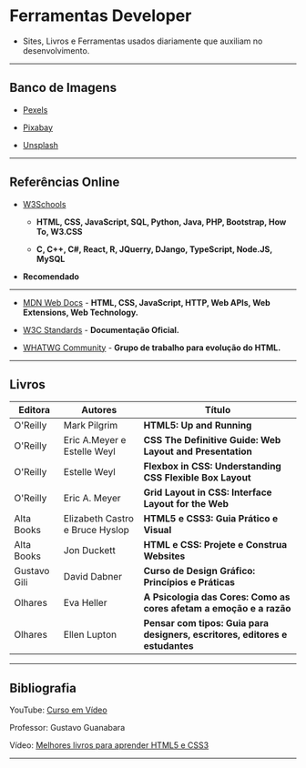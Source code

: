 # Ferramentas Developer
* Sites, Livros e Ferramentas usados diariamente que auxiliam no desenvolvimento.

---
## Banco de Imagens
* [Pexels](https://www.pexels.com/pt-br/)

* [Pixabay](https://pixabay.com/pt/)

* [Unsplash](https://unsplash.com/)

---
## Referências Online
* [W3Schools](https://www.w3schools.com/)
  * **HTML, CSS, JavaScript, SQL, Python, Java, PHP, Bootstrap, How To, W3.CSS**
 
  * **C, C++, C#, React, R, JQuerry, DJango, TypeScript, Node.JS, MySQL**

* **Recomendado**

---
* [MDN Web Docs](https://developer.mozilla.org/en-US/) - **HTML, CSS, JavaScript, HTTP, Web APIs, Web Extensions, Web Technology.**

* [W3C Standards](https://www.cursoemvideo.com/curso/html5-css3-modulo1/aulas/modulo-1-2/modulos/capitulo-1-aula-3-melhores-livros-para-aprender-html5-e-css3/) - **Documentação Oficial.**

* [WHATWG Community](https://whatwg.org/) - **Grupo de trabalho para evolução do HTML.**

---
## Livros
Editora|Autores|Título
---|---|---
O'Reilly|Mark Pilgrim|**HTML5: Up and Running**
O'Reilly|Eric A.Meyer e Estelle Weyl|**CSS The Definitive Guide: Web Layout and Presentation**
O'Reilly|Estelle Weyl|**Flexbox in CSS: Understanding CSS Flexible Box Layout**
O'Reilly|Eric A. Meyer|**Grid Layout in CSS: Interface Layout for the Web**
Alta Books|Elizabeth Castro e Bruce Hyslop|**HTML5 e CSS3: Guia Prático e Visual**
Alta Books|Jon Duckett|**HTML e CSS: Projete e Construa Websites**
Gustavo Gili|David Dabner|**Curso de Design Gráfico: Princípios e Práticas**
Olhares|Eva Heller|**A Psicologia das Cores: Como as cores afetam a emoção e a razão**
Olhares|Ellen Lupton|**Pensar com tipos: Guia para designers, escritores, editores e estudantes**

---
## Bibliografia

YouTube: [Curso em Vídeo](https://www.youtube.com/@CursoemVideo)

Professor: Gustavo Guanabara

Vídeo: [Melhores livros para aprender HTML5 e CSS3](https://www.youtube.com/watch?v=0zLjVhHdOm8&ab_channel=CursoemV%C3%ADdeo)

---
